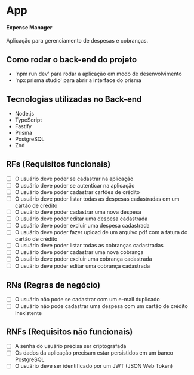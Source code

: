 # App

#### Expense Manager

Aplicação para gerenciamento de despesas e cobranças.

## Como rodar o back-end do projeto

- 'npm run dev' para rodar a aplicação em modo de desenvolvimento
- 'npx prisma studio' para abrir a interface do prisma

## Tecnologias utilizadas no Back-end

- Node.js
- TypeScript
- Fastify
- Prisma
- PostgreSQL
- Zod

## RFs (Requisitos funcionais)

- [ ] O usuário deve poder se cadastrar na aplicação
- [ ] O usuário deve poder se autenticar na aplicação
- [ ] O usuário deve poder cadastrar cartões de crédito
- [ ] O usuário deve poder listar todas as despesas cadastradas em um cartão de crédito
- [ ] O usuário deve poder cadastrar uma nova despesa
- [ ] O usuário deve poder editar uma despesa cadastrada
- [ ] O usuário deve poder excluir uma despesa cadastrada
- [ ] O usuário deve poder fazer upload de um arquivo pdf com a fatura do cartão de crédito
- [ ] O usuário deve poder listar todas as cobranças cadastradas
- [ ] O usuário deve poder cadastrar uma nova cobrança
- [ ] O usuário deve poder excluir uma cobrança cadastrada
- [ ] O usuário deve poder editar uma cobrança cadastrada

## RNs (Regras de negócio)

- [ ] O usuário não pode se cadastrar com um e-mail duplicado
- [ ] O usuário não pode cadastrar uma despesa com um cartão de crédito inexistente

## RNFs (Requisitos não funcionais)

- [ ] A senha do usuário precisa ser criptografada
- [ ] Os dados da aplicação precisam estar persistidos em um banco PostgreSQL
- [ ] O usuário deve ser identificado por um JWT (JSON Web Token)
